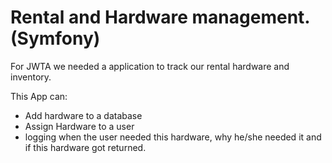 # Rental and Hardware management.(Symfony)

For JWTA we needed a application to track our rental hardware and inventory.

This App can: 
- Add hardware to a database
- Assign Hardware to a user 
- logging when the user needed this hardware, why he/she needed it and if this hardware got returned.
